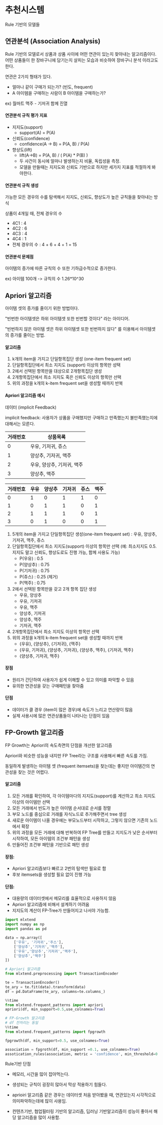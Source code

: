 # 추천시스템

Rule 기반의 모델들

## 연관분석 (Association Analysis)

Rule 기반의 모델로서 상품과 상품 사이에 어떤 연관이 있는지 찾아내는 알고리즘이다. 어떤 상품들이 한 장바구니에 담기는지 살피는 모습과 비슷하여 장바구니 분석 이라고도 한다.

연관은 2가지 형태가 있다.

- 얼마나 같이 구매가 되는가? (빈도, frequent)
- A 아이템을 구매하는 사람이 B 아이템을 구매하는가?



ex) 월마트 맥주 - 기저귀 함께 진열



#### 연관분석 규칙 평가 지표

- 지지도(support)
  - support(A) = P(A)
- 신뢰도(confidence)
  - confidence(A -> B) = P(A, B) / P(A)
- 향상도(lift)
  - lift(A->B) = P(A, B) / ( P(A) * P(B) )
  - 두 사건이 동시에 얼마나 발생하는지 비율, 독립성을 측정.
  - 모델을 만들때는 지지도와 신뢰도 기반으로 하지만 세가지 지표를 적절하게 봐야한다.



#### 연관분석 규칙 생성

가능한 모든 경우의 수를 탐색해서 지지도, 신뢰도, 향상도가 높은 규칙들을 찾아내는 방식

상품이 4개일 때, 전체 경우의 수

- 4C1 : 4
- 4C2 : 6
- 4C3 : 4
- 4C4 : 1
- 전체 경우의 수 : 4 + 6 + 4 + 1 = 15



#### 연관분석 문제점

아이템의 증가에 따른 규칙의 수 또한 기하급수적으로 증가한다.

ex) 아이템 100개 -> 규칙의 수 1.26*10^30







## Apriori 알고리즘

아이템 셋의 증가를 줄이기 위한 방법이다.

"빈번한 아이템셋은 하위 아이템셋 또한 빈번할 것이다" 라는 아이디어.

"빈번하지 않은 아이템 셋은 하위 아이템셋 또한 빈번하지 않다" 를 이용해서 아이템셋의 증가를 줄이는 방법.



#### 알고리즘

1. k개의 item을 가지고 단일항목집단 생성 (one-item frequent set)
2. 단일항목집단에서 최소 지지도 (support) 이상의 항목만 성택
3. 2에서 선택된 항목만을 대상으로 2개항목집단 생성
4. 2개항목집단에서 최소 지지도 혹은 신뢰도 이상의 항목만 선택
5. 위의 과정을 k개의 k-item frequent set을 생성할 때까지 반복



#### Apriori 알고리즘 예시

데이터 (implicit Feedback)

implicit feedback: 사용자가 상품을 구매했지만 구매하고 만족했는지 불만족했는지에 대해서는 모른다.



| 거래번호 | 상품목록                   |
| -------- | -------------------------- |
| 0        | 우유, 기저귀, 쥬스         |
| 1        | 양상추, 기저귀, 맥주       |
| 2        | 우유, 양상추, 기저귀, 맥주 |
| 3        | 양상추, 맥주               |



| 거래번호 | 우유 | 양상추 | 기저귀 | 쥬스 | 맥주 |
| -------- | ---- | ------ | ------ | ---- | ---- |
| 0        | 1    | 0      | 1      | 1    | 0    |
| 1        | 0    | 1      | 1      | 0    | 1    |
| 2        | 1    | 1      | 1      | 0    | 1    |
| 3        | 0    | 1      | 0      | 0    | 1    |

1. 5개의 item을 가지고 단일항목집단 생성(one-item frequent set) : 우유, 양상추, 기저귀, 맥주, 쥬스
2. 단일항목집단에서 최소 지지도(support) 이상의 항목만 선택 (예: 최소지지도 0.5. 지지도 말고 신뢰도, 향상도로도 진행 가능, 함께 사용도 가능)
   - P(우유) : 0.5
   - P(양상추) : 0.75
   - P(기저귀) : 0.75
   - P(쥬스) : 0.25 (제거)
   - P(맥주) : 0.75
3. 2에서 선택된 항목만을 갖고 2개 항목 집단 생성
   - 우유, 양상추
   - 우유, 기저귀
   - 우유, 맥주
   - 양상추, 기저귀
   - 양상추, 맥주
   - 기저귀, 맥주
4. 2개항목집단에서 최소 지지도 이상의 항목만 선택
5. 위의 과정을 k개의 k-item frequent set을 생성할 때까지 반복
   - {우유}, {양상추}, {기저귀}, {맥주}
   - {우유, 기저귀}, {양상추, 기저귀}, {양상추, 맥주}, {기저귀, 맥주}
   - {양상추, 기저귀, 맥주}





#### 장점

- 원리가 간단하여 사용자가  쉽게 이해할 수 있고 의미를 파악할 수 있음
- 유의한 연관성을 갖는 구매패턴을 찾아줌

#### 단점

- 데이터가 클 경우 (item이 많은 경우)에 속도가 느리고 연산량이 많음
- 실제 사용시에 많은 연관상품들이 나타나는 단점이 있음





## FP-Growth 알고리즘

FP Growth는 Apriori의 속도측면의 단점을 개선한 알고리즘

Apriori와 비슷한 성능을 내지만 FP Tree라는 구조를 사용해서 빠른 속도를 가짐.

동일하게 발생하는 아이템 셋 (frequent itemsets)을 찾는데는 좋지만 아이템간의 연관성을 찾는 것은 어렵다.



#### 알고리즘

1. 모든 거래를 확인하여, 각 아이템마다의 지지도(support)를 계산하고 최소 지지도 이상의 아이템만 선택
2. 모든 거래에서 빈도가 높은 아이템 순서대로 순서를 정렬
3. 부모 노드를 중심으로 거래를 자식노드로 추가해주면서 tree 생성
4. 새로운 아이템이 나올 경우에는 부모노드부터 시작하고, 그렇지 않으면 기존의 노드에서 확장
5. 위의 과정을 모든 거래에 대해 반복하여 FP Tree를 만들고 지지도가 낮은 순서부터 시작하여, 모든 아이템의 조건부 패턴을 생성
6. 만들어진 조건부 패턴을 기반으로 패턴 생성



#### 장점:

- Apriori 알고리즘보다 빠르고 2번의 탐색만 필요로 함
- 후보 itemsets을 생성할 필요 없이 진행 가능

#### 단점:

- 대용량의 데이터셋에서 메모리를 효율적으로 사용하지 않음
- Apriori 알고리즘에 비해서 설계하기 어려움
- 지지도의 계산이 FP-Tree가 만들어지고 나서야 가능함.





```python
import mlxtend
import numpy as np
import pandas as pd

data = np.array([
    ['우유', '기저귀','주스'],
    ['양상추','기저귀','맥주'],
    ['우유','양상추','기저귀','맥주'],
    ['양상추','맥주']
])

# Apriori 알고리즘
from mlxtend.preprocessing import TransactionEncoder

te = TransactionEncoder()
te_ary = te.fit(data).transform(data)
df = pd.DataFrame(te_ary, columns=te.columns_)

%%time
from mlxtend.frequent_patterns import apriori
apriori(df, min_support=0.5,use_colnames=True)

# FP-Growth 알고리즘
# df 전처리는 동일
%%time
from mlxtend.frequent_patterns import fpgrowth

fpgrowth(df, min_support=0.5, use_colnames=True)

association = fpgroth(df, min_support =0.1, use_colnames=True)
assotication_rules(association, metric = 'confidence', min_threshold=0.5, support_only=False)
```



Rule기반 단점

- 메모리, 시간을 많이 잡아먹는다.

- 생성되는 규칙이 굉장히 많아서 막상 적용하기 힘들다.

- aprioiri 알고리즘 같은 경우는 데이터셋 처음 받아봤을 때, 연관있는지 시각적으로 의미파악하는데에 많이 사용임. 
- 컨텐츠기반, 협업필터링 기반의 알고리즘, 딥러닝 기반알고리즘이 성능이 좋아서 해당 알고리즘을 많이 사용함.




